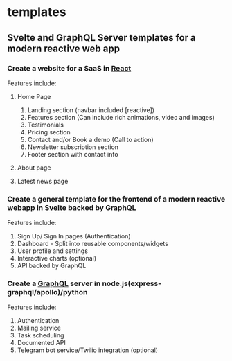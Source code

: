 # templates
## Svelte and GraphQL Server templates for a modern reactive web app

### Create a website for a SaaS in [React](https://reactjs.org/)
Features include:
1. Home Page
    1. Landing section (navbar included [reactive])
    2. Features section (Can include rich animations, video and images)
    3. Testimonials
    4. Pricing section
    5. Contact and/or Book a demo (Call to action)
    6. Newsletter subscription section
    7. Footer section with contact info

2. About page

3. Latest news page

### Create a general template for the frontend of a modern reactive webapp in [Svelte](https://svelte.dev/) backed by GraphQL
Features include:
1. Sign Up/ Sign In pages (Authentication)
2. Dashboard - Split into reusable components/widgets
3. User profile and settings
4. Interactive charts (optional)
5. API backed by GraphQL

### Create a [GraphQL](https://graphql.org/) server in node.js(express-graphql/apollo)/python
Features include:
1. Authentication
2. Mailing service
3. Task scheduling
4. Documented API
5. Telegram bot service/Twilio integration (optional)
